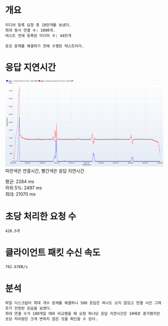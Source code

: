 # 개요
    미디어 등록 요청 총 10만개를 보냈다.
    최대 동시 연결 수: 1000개.
    테스트 전에 등록된 미디어 수: 44만개

    로깅 문제를 해결하기 전에 수행된 테스트이다.

# 응답 지연시간
![](./image/004/connect_response.png)   
파란색은 연결시간, 빨간색은 응답 지연시간  

평균: 2284 ms   
하위 5%: 2497 ms   
최대: 21070 ms   

# 초당 처리한 요청 수
    428.5개

# 클라이언트 패킷 수신 속도
    782.67KB/s

# 분석
    파일 디스크립터 최대 개수 문제를 해결하니 500 응답은 하나도 오지 않았고 연결 시간 그래프가 안정된 모습을 보였다. 
    최대 연결 수가 100개일 때와 비교했을 때 요청 하나당 응답 지연시간은 10배로 증가했지만 초당 처리량은 크게 변하지 않은 것을 확인할 수 있다. 